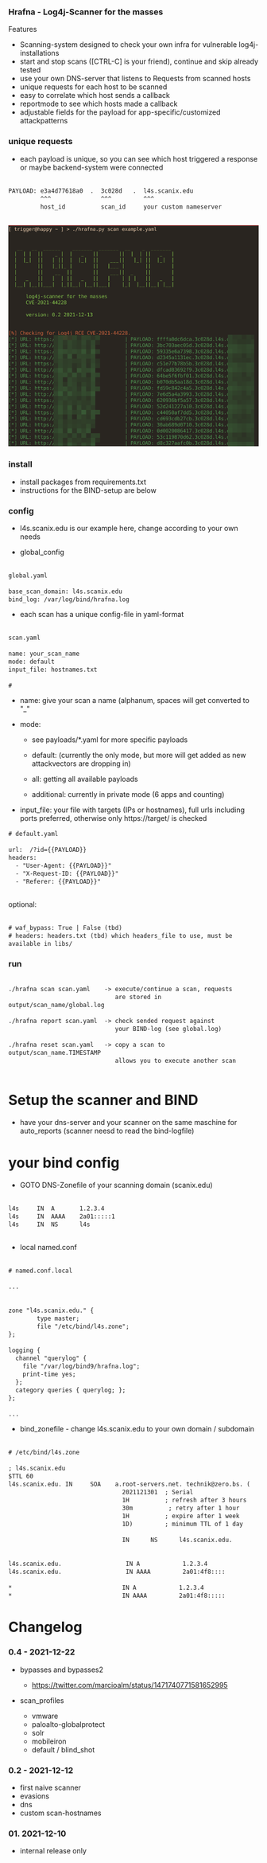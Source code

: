
### Hrafna - Log4j-Scanner for the masses 


Features 

- Scanning-system designed to check your own infra for vulnerable log4j-installations
- start and stop scans ([CTRL-C] is your friend), continue and skip already tested
- use your own DNS-server that listens to Requests from scanned hosts
- unique requests for each host to be scanned 
- easy to correlate which host sends a callback
- reportmode to see which hosts made a callback
- adjustable fields for the payload for app-specific/customized attackpatterns


### unique requests

- each payload is unique, so you can see which host triggered
  a response or maybe backend-system were connected 

~~~

PAYLOAD: e3a4d77618a0  .  3c028d   .  l4s.scanix.edu
         ^^^              ^^^         ^^^
         host_id          scan_id     your custom nameserver


~~~


![img](img/scan.png)


### install

- install packages from requirements.txt
- instructions for the BIND-setup are below 


### config

- l4s.scanix.edu is our example here, change according to your own needs 


- global_config

~~~

global.yaml

base_scan_domain: l4s.scanix.edu
bind_log: /var/log/bind/hrafna.log

~~~

- each scan has a unique config-file in yaml-format

~~~

scan.yaml

name: your_scan_name
mode: default
input_file: hostnames.txt

# 

~~~


- name: give your scan a name (alphanum, spaces will get converted to "_"
- mode:
    - see payloads/*.yaml for more specific payloads
    
    - default: (currently the only mode, but more will get added as new
      attackvectors are dropping in)
    - all: getting all available payloads
    - additional: currently in private mode (6 apps and counting)
      
- input_file: your file with targets (IPs or hostnames), full urls
  including ports preferred, otherwise only https://target/ is checked

~~~
# default.yaml

url:  /?id={{PAYLOAD}}
headers:
  - "User-Agent: {{PAYLOAD}}"
  - "X-Request-ID: {{PAYLOAD}}"
  - "Referer: {{PAYLOAD}}"


~~~

optional:

~~~

# waf_bypass: True | False (tbd)
# headers: headers.txt (tbd) which headers_file to use, must be available in libs/  

~~~



### run

~~~

./hrafna scan scan.yaml    -> execute/continue a scan, requests
                              are stored in output/scan_name/global.log

./hrafna report scan.yaml  -> check sended request against
                              your BIND-log (see global.log)

./hrafna reset scan.yaml   -> copy a scan to output/scan_name.TIMESTAMP
                              allows you to execute another scan


~~~

# Setup the scanner and BIND

- have your dns-server and your scanner on the same maschine for auto_reports
  (scanner neesd to read the bind-logfile)
  

  

# your bind config

- GOTO DNS-Zonefile of your scanning domain (scanix.edu)

~~~

l4s		IN	A	    1.2.3.4
l4s		IN	AAAA	2a01:::::1
l4s		IN	NS     	l4s


~~~




- local named.conf 

~~~

# named.conf.local

...


zone "l4s.scanix.edu." {
        type master;
        file "/etc/bind/l4s.zone";
};

logging {
  channel "querylog" {
    file "/var/log/bind9/hrafna.log";
    print-time yes;
  };
  category queries { querylog; };
};

...

~~~


- bind_zonefile  - change l4s.scanix.edu to your own domain / subdomain

~~~

# /etc/bind/l4s.zone

; l4s.scanix.edu
$TTL 60
l4s.scanix.edu. IN     SOA    a.root-servers.net. technik@zero.bs. (
                                2021121301  ; Serial
                                1H          ; refresh after 3 hours
                                30m          ; retry after 1 hour
                                1H          ; expire after 1 week
                                1D)         ; minimum TTL of 1 day

                                IN      NS      l4s.scanix.edu.


l4s.scanix.edu.                  IN A            1.2.3.4
l4s.scanix.edu.                  IN AAAA         2a01:4f8::::

*                               IN A            1.2.3.4           
*                               IN AAAA         2a01:4f8:::::

~~~





# Changelog





### 0.4 - 2021-12-22

- bypasses and bypasses2
    - https://twitter.com/marcioalm/status/1471740771581652995

- scan_profiles
    - vmware
    - paloalto-globalprotect
    - solr
    - mobileiron
    - default / blind_shot


### 0.2 - 2021-12-12

- first naive scanner
- evasions
- dns
- custom scan-hostnames


### 01. 2021-12-10

- internal release only 

